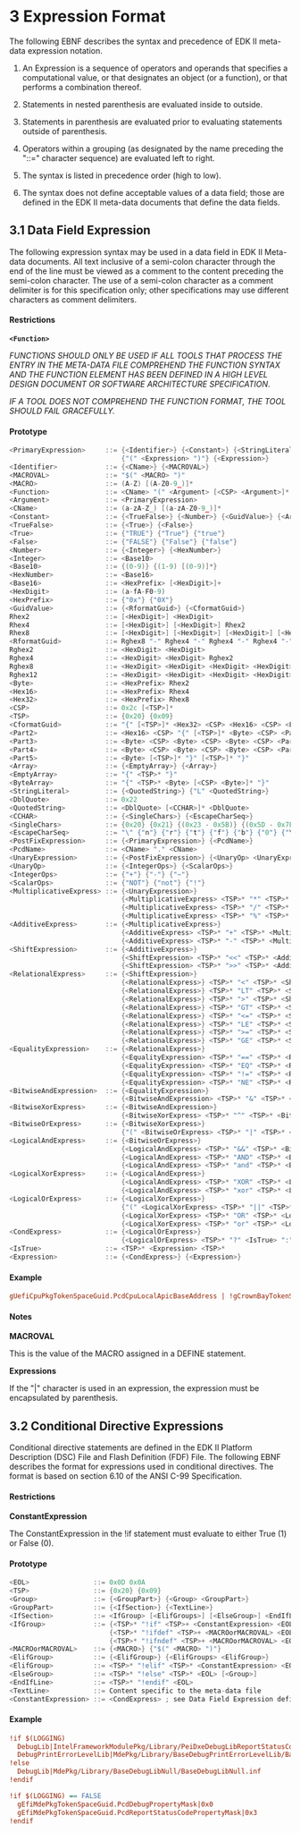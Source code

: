 <!--- @file
  3 Expression Format

  Copyright (c) 2014-2017, Intel Corporation. All rights reserved.<BR>

  Redistribution and use in source (original document form) and 'compiled'
  forms (converted to PDF, epub, HTML and other formats) with or without
  modification, are permitted provided that the following conditions are met:

  1) Redistributions of source code (original document form) must retain the
     above copyright notice, this list of conditions and the following
     disclaimer as the first lines of this file unmodified.

  2) Redistributions in compiled form (transformed to other DTDs, converted to
     PDF, epub, HTML and other formats) must reproduce the above copyright
     notice, this list of conditions and the following disclaimer in the
     documentation and/or other materials provided with the distribution.

  THIS DOCUMENTATION IS PROVIDED BY TIANOCORE PROJECT "AS IS" AND ANY EXPRESS OR
  IMPLIED WARRANTIES, INCLUDING, BUT NOT LIMITED TO, THE IMPLIED WARRANTIES OF
  MERCHANTABILITY AND FITNESS FOR A PARTICULAR PURPOSE ARE DISCLAIMED. IN NO
  EVENT SHALL TIANOCORE PROJECT  BE LIABLE FOR ANY DIRECT, INDIRECT, INCIDENTAL,
  SPECIAL, EXEMPLARY, OR CONSEQUENTIAL DAMAGES (INCLUDING, BUT NOT LIMITED TO,
  PROCUREMENT OF SUBSTITUTE GOODS OR SERVICES; LOSS OF USE, DATA, OR PROFITS;
  OR BUSINESS INTERRUPTION) HOWEVER CAUSED AND ON ANY THEORY OF LIABILITY,
  WHETHER IN CONTRACT, STRICT LIABILITY, OR TORT (INCLUDING NEGLIGENCE OR
  OTHERWISE) ARISING IN ANY WAY OUT OF THE USE OF THIS DOCUMENTATION, EVEN IF
  ADVISED OF THE POSSIBILITY OF SUCH DAMAGE.

-->

# 3 Expression Format

The following EBNF describes the syntax and precedence of EDK II meta-data
expression notation.

1. An Expression is a sequence of operators and operands that specifies a
   computational value, or that designates an object (or a function), or that
   performs a combination thereof.

2. Statements in nested parenthesis are evaluated inside to outside.

3. Statements in parenthesis are evaluated prior to evaluating statements
   outside of parenthesis.

4. Operators within a grouping (as designated by the name preceding the "::="
   character sequence) are evaluated left to right.

5. The syntax is listed in precedence order (high to low).

6. The syntax does not define acceptable values of a data field; those are
   defined in the EDK II meta-data documents that define the data fields.

## 3.1 Data Field Expression

The following expression syntax may be used in a data field in EDK II Meta-data
documents. All text inclusive of a semi-colon character through the end of the
line must be viewed as a comment to the content preceding the semi-colon
character. The use of a semi-colon character as a comment delimiter is for this
specification only; other specifications may use different characters as
comment delimiters.

#### Restrictions

**`<Function>`**

_FUNCTIONS SHOULD ONLY BE USED IF ALL TOOLS THAT PROCESS THE ENTRY IN THE
META-DATA FILE COMPREHEND THE FUNCTION SYNTAX AND THE FUNCTION ELEMENT HAS
BEEN DEFINED IN A HIGH LEVEL DESIGN DOCUMENT OR SOFTWARE ARCHITECTURE
SPECIFICATION_.

_IF A TOOL DOES NOT COMPREHEND THE FUNCTION FORMAT, THE TOOL SHOULD FAIL
GRACEFULLY._

#### Prototype

```c
<PrimaryExpression>     ::= {<Identifier>} {<Constant>} {<StringLiteral>} {<Function>}
                            {"(" <Expression> ")"} {<Expression>}
<Identifier>            ::= {<CName>} {<MACROVAL>}
<MACROVAL>              ::= "$(" <MACRO> ")"
<MACRO>                 ::= (A-Z) [(A-Z0-9_)]*
<Function>              ::= <CName> "(" <Argument> [<CSP> <Argument>]* ")"
<Argument>              ::= <PrimaryExpression>
<CName>                 ::= (a-zA-Z_) [(a-zA-Z0-9_)]*
<Constant>              ::= {<TrueFalse>} {<Number>} {<GuidValue>} {<Array>}
<TrueFalse>             ::= {<True>} {<False>}
<True>                  ::= {"TRUE"} {"True"} {"true"}
<False>                 ::= {"FALSE"} {"False"} {"false"}
<Number>                ::= {<Integer>} {<HexNumber>}
<Integer>               ::= <Base10>
<Base10>                ::= {(0-9)} {(1-9) [(0-9)]*}
<HexNumber>             ::= <Base16>
<Base16>                ::= <HexPrefix> [<HexDigit>]+
<HexDigit>              ::= (a-fA-F0-9)
<HexPrefix>             ::= {"0x"} {"0X"}
<GuidValue>             ::= {<RformatGuid>} {<CformatGuid>}
Rhex2                   ::= [<HexDigit>] <HexDigit>
Rhex4                   ::= [<HexDigit>] [<HexDigit>] Rhex2
Rhex8                   ::= [<HexDigit>] [<HexDigit>] [<HexDigit>] [<HexDigit>] Rhex4
<RformatGuid>           ::= Rghex8 "-" Rghex4 "-" Rghex4 "-" Rghex4 "-" Rghex12
Rghex2                  ::= <HexDigit> <HexDigit>
Rghex4                  ::= <HexDigit> <HexDigit> Rghex2
Rghex8                  ::= <HexDigit> <HexDigit> <HexDigit> <HexDigit> Rghex4
Rghex12                 ::= <HexDigit> <HexDigit> <HexDigit> <HexDigit> Rghex8
<Byte>                  ::= <HexPrefix> Rhex2
<Hex16>                 ::= <HexPrefix> Rhex4
<Hex32>                 ::= <HexPrefix> Rhex8
<CSP>                   ::= 0x2c [<TSP>]*
<TSP>                   ::= {0x20} {0x09}
<CformatGuid>           ::= "{" [<TSP>]* <Hex32> <CSP> <Hex16> <CSP> <Part2>
<Part2>                 ::= <Hex16> <CSP> "{" [<TSP>]* <Byte> <CSP> <Part3>
<Part3>                 ::= <Byte> <CSP> <Byte> <CSP> <Byte> <CSP> <Part4>
<Part4>                 ::= <Byte> <CSP> <Byte> <CSP> <Byte> <CSP> <Part5>
<Part5>                 ::= <Byte> [<TSP>]* "}" [<TSP>]* "}"
<Array>                 ::= {<EmptyArray>} {<Array>}
<EmptyArray>            ::= "{" <TSP>* "}"
<ByteArray>             ::= "{" <TSP>* <Byte> [<CSP> <Byte>]* "}"
<StringLiteral>         ::= {<QuotedString>} {"L" <QuotedString>}
<DblQuote>              ::= 0x22
<QuotedString>          ::= <DblQuote> [<CCHAR>]* <DblQuote>
<CCHAR>                 ::= {<SingleChars>} {<EscapeCharSeq>}
<SingleChars>           ::= {0x20} {0x21} {(0x23 - 0x5B)} {(0x5D - 0x7E)}
<EscapeCharSeq>         ::= "\" {"n"} {"r"} {"t"} {"f"} {"b"} {"0"} {"\"} {<DblQuote>}
<PostFixExpression>     ::= {<PrimaryExpression>} {<PcdName>}
<PcdName>               ::= <CName> "." <CName>
<UnaryExpression>       ::= {<PostFixExpression>} {<UnaryOp> <UnaryExpression>}
<UnaryOp>               ::= {<IntegerOps>} {<ScalarOps>}
<IntegerOps>            ::= {"+"} {"-"} {"~"}
<ScalarOps>             ::= {"NOT"} {"not"} {"!"}
<MultiplicativeExpress> ::= {<UnaryExpression>}
                            {<MultiplicativeExpress> <TSP>* "*" <TSP>* <UnaryExpression>}
                            {<MultiplicativeExpress> <TSP>* "/" <TSP>* <UnaryExpression>}
                            {<MultiplicativeExpress> <TSP>* "%" <TSP>* <UnaryExpression>}
<AdditiveExpress>       ::= {<MultiplicativeExpress>}
                            {<AdditiveExpress> <TSP>* "+" <TSP>* <MultiplicativeExpress>}
                            {<AdditiveExpress> <TSP>* "-" <TSP>* <MultiplicativeExpress>}
<ShiftExpression>       ::= {<AdditiveExpress>}
                            {<ShiftExpression> <TSP>* "<<" <TSP>* <AdditiveExpress>}
                            {<ShiftExpression> <TSP>* ">>" <TSP>* <AdditiveExpress>}
<RelationalExpress>     ::= {<ShiftExpression>}
                            {<RelationalExpress>} <TSP>* "<" <TSP>* <ShiftExpress>}
                            {<RelationalExpress>} <TSP>* "LT" <TSP>* <ShiftExpress>}
                            {<RelationalExpress>} <TSP>* ">" <TSP>* <ShiftExpress>}
                            {<RelationalExpress>} <TSP>* "GT" <TSP>* <ShiftExpress>}
                            {<RelationalExpress>} <TSP>* "<=" <TSP>* <ShiftExpress>}
                            {<RelationalExpress>} <TSP>* "LE" <TSP>* <ShiftExpress>}
                            {<RelationalExpress>} <TSP>* ">=" <TSP>* <ShiftExpress>}
                            {<RelationalExpress>} <TSP>* "GE" <TSP>* <ShiftExpress>}
<EqualityExpression>    ::= {<RelationalExpress>}
                            {<EqualityExpression> <TSP>* "==" <TSP>* <RelationalExpress>}
                            {<EqualityExpression> <TSP>* "EQ" <TSP>* <RelationalExpress>}
                            {<EqualityExpression> <TSP>* "!=" <TSP>* <RelationalExpress>}
                            {<EqualityExpression> <TSP>* "NE" <TSP>* <RelationalExpress>}
<BitwiseAndExpression>  ::= {<EqualityExpression>}
                            {<BitwiseAndExpression> <TSP>* "&" <TSP>* <EqualityExpression>}
<BitwiseXorExpress>     ::= {<BitwiseAndExpression>}
                            {<BitwiseXorExpress> <TSP>* "^" <TSP>* <BitwiseAndExpression>}
<BitwiseOrExpress>      ::= {<BitwiseXorExpress>}
                            {"(" <BitwiseOrExpress> <TSP>* "|" <TSP>* <BitwiseXorExpress> ")"}
<LogicalAndExpress>     ::= {<BitwiseOrExpress>}
                            {<LogicalAndExpress> <TSP>* "&&" <TSP>* <BitwiseOrExpress>}
                            {<LogicalAndExpress> <TSP>* "AND" <TSP>* <BitwiseOrExpress>}
                            {<LogicalAndExpress> <TSP>* "and" <TSP>* <BitwiseOrExpress>}
<LogicalXorExpress>     ::= {<LogicalAndExpress>}
                            {<LogicalAndExpress> <TSP>* "XOR" <TSP>* <LogicalXorExpress>}
                            {<LogicalAndExpress> <TSP>* "xor" <TSP>* <LogicalXorExpress>}
<LogicalOrExpress>      ::= {<LogicalXorExpress>}
                            {"(" <LogicalXorExpress> <TSP>* "||" <TSP>* <LogicalOrExpress> ")"}
                            {<LogicalXorExpress> <TSP>* "OR" <TSP>* <LogicalOrExpress>}
                            {<LogicalXorExpress> <TSP>* "or" <TSP>* <LogicalOrExpress>}
<CondExpress>           ::= {<LogicalOrExpress>}
                            {<LogicalOrExpress> <TSP>* "?" <IsTrue> ":" <TSP>* <CondExpress>
<IsTrue>                ::= <TSP>* <Expression> <TSP>*
<Expression>            ::= {<CondExpress>} {<Expression>}
```

#### Example

```ini
gUefiCpuPkgTokenSpaceGuid.PcdCpuLocalApicBaseAddress | !gCrownBayTokenSpaceGuid.PcdProgrammableLocalApic
```

#### Notes

**MACROVAL**

This is the value of the MACRO assigned in a DEFINE statement.

**Expressions**

If the "|" character is used in an expression, the expression must be
encapsulated by parenthesis.

## 3.2 Conditional Directive Expressions

Conditional directive statements are defined in the EDK II Platform Description
(DSC) File and Flash Definition (FDF) File. The following EBNF describes the
format for expressions used in conditional directives. The format is based on
section 6.10 of the ANSI C-99 Specification.

#### Restrictions

**ConstantExpression**

The ConstantExpression in the !if statement must evaluate to either True (1) or
False (0).

#### Prototype

```c
<EOL>                ::= 0x0D 0x0A
<TSP>                ::= {0x20} {0x09}
<Group>              ::= {<GroupPart>} {<Group> <GroupPart>}
<GroupPart>          ::= {<IfSection>} {<TextLine>}
<IfSection>          ::= <IfGroup> [<ElifGroups>] [<ElseGroup>] <EndIfLine>
<IfGroup>            ::= {<TSP>* "!if" <TSP>+ <ConstantExpression> <EOL> [<Group>]
                         {<TSP>* "!ifdef" <TSP>+ <MACROorMACROVAL> <EOL> [<Group>]
                         {<TSP>* "!ifndef" <TSP>+ <MACROorMACROVAL> <EOL> [<Group>]
<MACROorMACROVAL>    ::= {<MACRO>} {"$(" <MACRO> ")"}
<ElifGroup>          ::= {<ElifGroup>} {<ElifGroups> <ElifGroup>}
<ElifGroup>          ::= <TSP>* "!elif" <TSP>* <ConstantExpression> <EOL> [<Group>]
<ElseGroup>          ::= <TSP>* "!else" <TSP>* <EOL> [<Group>]
<EndIfLine>          ::= <TSP>* "!endif" <EOL>
<TextLine>           ::= Content specific to the meta-data file
<ConstantExpression> ::= <CondExpress> ; see Data Field Expression definitions
```

#### Example

```ini
!if $(LOGGING)
  DebugLib|IntelFrameworkModulePkg/Library/PeiDxeDebugLibReportStatusCode/PeiDxeDebugLibReportStatusCode.inf
  DebugPrintErrorLevelLib|MdePkg/Library/BaseDebugPrintErrorLevelLib/BaseDebugPrintErrorLevelLib.inf
!else
  DebugLib|MdePkg/Library/BaseDebugLibNull/BaseDebugLibNull.inf
!endif

!if $(LOGGING) == FALSE
  gEfiMdePkgTokenSpaceGuid.PcdDebugPropertyMask|0x0
  gEfiMdePkgTokenSpaceGuid.PcdReportStatusCodePropertyMask|0x3
!endif
```
